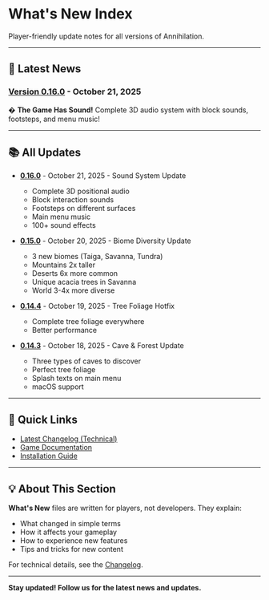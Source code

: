 # What's New Index

Player-friendly update notes for all versions of Annihilation.

---

## 📰 Latest News

### [Version 0.16.0](./0.16.0.md) - October 21, 2025
� **The Game Has Sound!** Complete 3D audio system with block sounds, footsteps, and menu music!

---

## 📚 All Updates

- **[0.16.0](./0.16.0.md)** - October 21, 2025 - Sound System Update
  - Complete 3D positional audio
  - Block interaction sounds
  - Footsteps on different surfaces
  - Main menu music
  - 100+ sound effects

- **[0.15.0](./0.15.0.md)** - October 20, 2025 - Biome Diversity Update
  - 3 new biomes (Taiga, Savanna, Tundra)
  - Mountains 2x taller
  - Deserts 6x more common
  - Unique acacia trees in Savanna
  - World 3-4x more diverse

- **[0.14.4](./0.14.4.md)** - October 19, 2025 - Tree Foliage Hotfix
  - Complete tree foliage everywhere
  - Better performance

- **[0.14.3](./0.14.3.md)** - October 18, 2025 - Cave & Forest Update
  - Three types of caves to discover
  - Perfect tree foliage
  - Splash texts on main menu
  - macOS support

---

## 🎯 Quick Links

- [Latest Changelog (Technical)](../public_changelog/0.16.0.md)
- [Game Documentation](../docs/)
- [Installation Guide](../README.md)

---

## 💡 About This Section

**What's New** files are written for players, not developers. They explain:
- What changed in simple terms
- How it affects your gameplay
- How to experience new features
- Tips and tricks for new content

For technical details, see the [Changelog](../public_changelog/).

---

**Stay updated! Follow us for the latest news and updates.**
